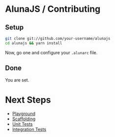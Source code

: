 # AlunaJS / Contributing

## Setup

```bash
git clone git://github.com/your-username/alunajs
cd alunajs && yarn install
```

Now, go one and configure your `.alunarc` file.

## Done

You are set.

# Next Steps

 - [Playground](https://github.com/alunacrypto/playground)
 - [Scaffolding](https://github.com/alunacrypto/alunajs)
 - [Unit Tests](https://github.com/alunacrypto/alunajs)
 - [Integration Tests](https://github.com/alunacrypto/alunajs)
